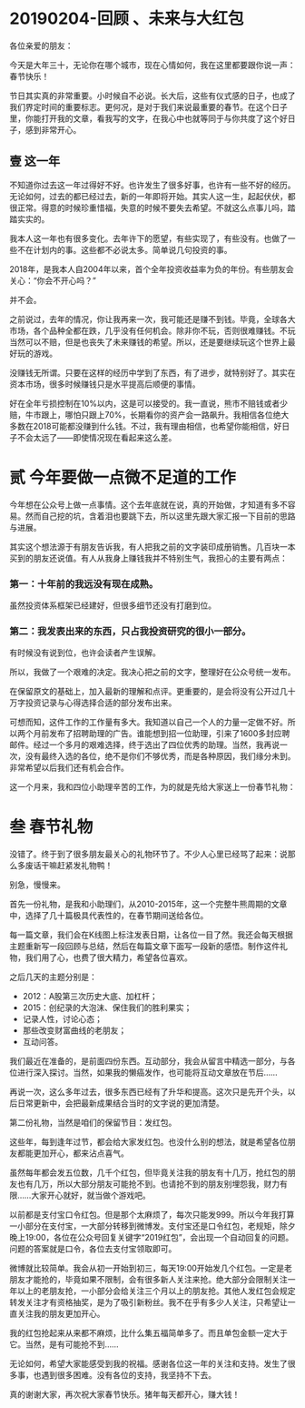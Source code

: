 # 20190204-回顾 、未来与大红包

各位亲爱的朋友：

今天是大年三十，无论你在哪个城市，现在心情如何，我在这里都要跟你说一声：春节快乐！

节日其实真的非常重要。小时候自不必说。长大后，这些有仪式感的日子，也成了我们界定时间的重要标志。更何况，是对于我们来说最重要的春节。在这个日子里，你能打开我的文章，看我写的文字，在我心中也就等同于与你共度了这个好日子，感到非常开心。

## 壹 这一年

不知道你过去这一年过得好不好。也许发生了很多好事，也许有一些不好的经历。无论如何，过去的都已经过去，新的一年即将开始。其实人这一生，起起伏伏，都很正常。得意的时候珍重惜福，失意的时候不要失去希望。不就这么点事儿吗，踏踏实实的。

我本人这一年也有很多变化。去年许下的愿望，有些实现了，有些没有。也做了一些不在计划内的事。这些都不必说太多。简单说几句投资的事。

2018年，是我本人自2004年以来，首个全年投资收益率为负的年份。有些朋友会关心：“你会不开心吗？”

并不会。

之前说过，去年的情况，你让我再来一次，我可能还是赚不到钱。毕竟，全球各大市场，各个品种全都在跌，几乎没有任何机会。除非你不玩，否则很难赚钱。不玩当然可以不赔，但是也丧失了未来赚钱的希望。所以，还是要继续玩这个世界上最好玩的游戏。

没赚钱无所谓。只要在这样的经历中学到了东西，有了进步，就特别好了。其实在资本市场，很多时候赚钱只是水平提高后顺便的事情。

好在全年亏损控制在10%以内，这是可以接受的。我一直说，熊市不赔钱或者少赔，牛市跟上，哪怕只跟上70%，长期看你的资产会一路飙升。我相信各位绝大多数在2018可能都没赚到什么钱。不过，我有理由相信，也希望你能相信，好日子不会太远了——即使情况现在看起来这么差。

# 贰 今年要做一点微不足道的工作

今年想在公众号上做一点事情。这个去年底就在说，真的开始做，才知道有多不容易。然而自己挖的坑，含着泪也要跳下去，所以这里先跟大家汇报一下目前的思路与进展。

其实这个想法源于有朋友告诉我，有人把我之前的文字装印成册销售。几百块一本买到的朋友还说值。有人从我身上赚钱我并不特别生气，我担心的主要有两点：

### 第一：十年前的我远没有现在成熟。

虽然投资体系框架已经建好，但很多细节还没有打磨到位。

### 第二：我发表出来的东西，只占我投资研究的很小一部分。

有时候没有说到位，也许会读者产生误解。

所以，我做了一个艰难的决定。我决心把之前的文字，整理好在公众号统一发布。

在保留原文的基础上，加入最新的理解和点评。更重要的，是会将没有公开过几十万字投资记录与心得选择合适的部分发布出来。

可想而知，这件工作的工作量有多大。我知道以自己一个人的力量一定做不好。所以两个月前发布了招聘助理的广告。谁能想到招一位助理，引来了1600多封应聘邮件。经过一个多月的艰难选择，终于选出了四位优秀的助理。当然，我再说一次，没有最终入选的各位，绝不是你们不够优秀，而是各种原因，我们缘分未到。非常希望以后我们还有机会合作。

这一个月来，我和四位小助理辛苦的工作，为的就是先给大家送上一份春节礼物：

# 叁 春节礼物

没错了。终于到了很多朋友最关心的礼物环节了。不少人心里已经骂了起来：说那么多废话干嘛赶紧发礼物鸭！

别急，慢慢来。

首先一份礼物，是我和小助理们，从2010-2015年，这一个完整牛熊周期的文章中，选择了几十篇极具代表性的，在春节期间送给各位。

每一篇文章，我们会在K线图上标注发表日期，让各位一目了然。我还会每天根据主题重新写一段回顾与总结，然后在每篇文章下面写一段新的感悟。制作这件礼物，我们用了心，也费了很大精力，希望各位喜欢。

之后几天的主题分别是：

- 2012：A股第三次历史大底、加杠杆；
- 2015：创纪录的大泡沫、保住我们的胜利果实；
- 记录人性，讨论心态；
- 那些改变财富曲线的老朋友；
- 互动问答。

我们最近在准备的，是前面四份东西。互动部分，我会从留言中精选一部分，与各位进行深入探讨。当然，如果我的懒癌发作，也可能将互动文章放在节后……

再说一次，这么多年过去，很多东西已经有了升华和提高。这次只是先开个头，以后日常更新中，会把最新成果结合当时的文字说的更加清楚。

第二份礼物，当然是咱们的保留节目：发红包。

这些年，每到逢年过节，都会给大家发红包。也没什么别的想法，就是希望各位朋友都能更加开心，都来沾点喜气。

虽然每年都会发五位数，几千个红包，但毕竟关注我的朋友有十几万，抢红包的朋友也有几万，所以大部分朋友可能抢不到。也请抢不到的朋友别埋怨我，财力有限……大家开心就好，就当做个游戏吧。

以前都是支付宝口令红包。但是那个太麻烦了，每次只能发999。所以今年我打算一小部分在支付宝，一大部分转移到微博发。支付宝还是口令红包，老规矩，除夕晚上19:00，各位在公众号回复关键字“2019红包”，会出现一个自动回复的问题。问题的答案就是口令，各位去支付宝领取即可。

微博就比较简单。我会从初一开始到初三，每天19:00开始发几个红包。一定是老朋友才能抢的，毕竟如果不限制，会有很多新人关注来抢。绝大部分会限制关注一年以上的老朋友抢，一小部分会给关注三个月以上的朋友抢。其他人发红包会规定转发关注才有资格抽奖，是为了吸引新粉丝。我不在乎有多少人关注，只希望让一直关注我的朋友更加开心。

我的红包抢起来从来都不麻烦，比什么集五福简单多了。而且单包金额一定大于它。当然，是有可能抢不到……

无论如何，希望大家能感受到我的祝福。感谢各位这一年的关注和支持。发生了很多事，也遇到很多困难。没有各位的支持，我坚持不下去。

真的谢谢大家，再次祝大家春节快乐。猪年每天都开心，赚大钱！
